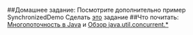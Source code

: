 ##Домашнее задание:
Посмотрите дополнительно пример SynchronizedDemo
Сделать [это](https://github.com/Gamzat/NCEdu2015/tree/master/seminars/s1/homework/README.md) задание
##Что почитать:
	[Многопоточность в Java](http://habrahabr.ru/post/164487/) и [Обзор java.util.concurrent.*](http://habrahabr.ru/company/luxoft/blog/157273/)
